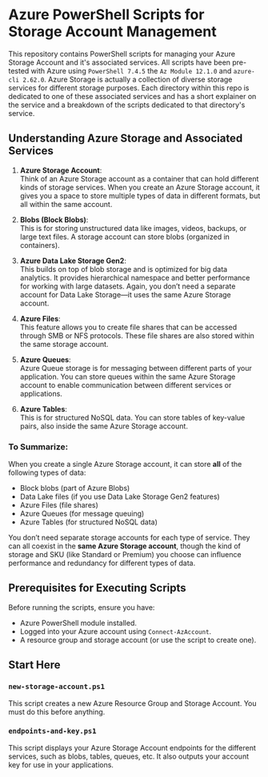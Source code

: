 # Azure PowerShell Scripts for Storage Account Management

This repository contains PowerShell scripts for managing your Azure Storage Account and it's associated services. All scripts have been pre-tested with Azure using `PowerShell 7.4.5` the `Az Module 12.1.0` and `azure-cli 2.62.0`. Azure Storage is actually a collection of diverse storage services for different storage purposes. Each directory within this repo is dedicated to one of these associated services and has a short explainer on the service and a breakdown of the scripts dedicated to that directory's service.

## Understanding Azure Storage and Associated Services

1. **Azure Storage Account**:  
   Think of an Azure Storage account as a container that can hold different kinds of storage services. When you create an Azure Storage account, it gives you a space to store multiple types of data in different formats, but all within the same account.

2. **Blobs (Block Blobs)**:  
   This is for storing unstructured data like images, videos, backups, or large text files. A storage account can store blobs (organized in containers).

3. **Azure Data Lake Storage Gen2**:  
   This builds on top of blob storage and is optimized for big data analytics. It provides hierarchical namespace and better performance for working with large datasets. Again, you don’t need a separate account for Data Lake Storage—it uses the same Azure Storage account.

4. **Azure Files**:  
   This feature allows you to create file shares that can be accessed through SMB or NFS protocols. These file shares are also stored within the same storage account.

5. **Azure Queues**:  
   Azure Queue storage is for messaging between different parts of your application. You can store queues within the same Azure Storage account to enable communication between different services or applications.

6. **Azure Tables**:  
   This is for structured NoSQL data. You can store tables of key-value pairs, also inside the same Azure Storage account.

### To Summarize:
When you create a single Azure Storage account, it can store **all** of the following types of data:
- Block blobs (part of Azure Blobs)
- Data Lake files (if you use Data Lake Storage Gen2 features)
- Azure Files (file shares)
- Azure Queues (for message queuing)
- Azure Tables (for structured NoSQL data)

You don’t need separate storage accounts for each type of service. They can all coexist in the **same Azure Storage account**, though the kind of storage and SKU (like Standard or Premium) you choose can influence performance and redundancy for different types of data.

## Prerequisites for Executing Scripts

Before running the scripts, ensure you have:

- Azure PowerShell module installed.
- Logged into your Azure account using `Connect-AzAccount`.
- A resource group and storage account (or use the script to create one).

## Start Here

### `new-storage-account.ps1`

This script creates a new Azure Resource Group and Storage Account. You must do this before anything. 

### `endpoints-and-key.ps1`

This script displays your Azure Storage Account endpoints for the different services, such as blobs, tables, queues, etc. It also outputs your account key for use in your applications. 

